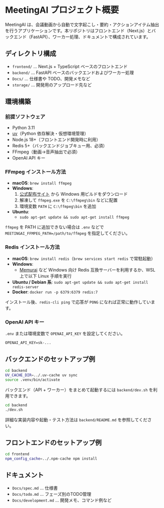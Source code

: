 # MeetingAI プロジェクト概要

MeetingAI は、会議動画から自動で文字起こし・要約・アクションアイテム抽出を行うアプリケーションです。本リポジトリはフロントエンド（Next.js）とバックエンド（FastAPI）、ワーカー処理、ドキュメントで構成されています。

## ディレクトリ構成

- `frontend/` … Next.js + TypeScript ベースのフロントエンド
- `backend/` … FastAPI ベースのバックエンドおよびワーカー処理
- `Docs/` … 仕様書や TODO、開発メモなど
- `storage/` … 開発用のアップロード先など

## 環境構築

### 前提ソフトウェア

- Python 3.11
- [uv](https://github.com/astral-sh/uv)（Python 依存解決・仮想環境管理）
- Node.js 18+（フロントエンド開発時に利用）
- Redis 5+（バックエンドジョブキュー用、必須）
- FFmpeg（動画→音声抽出で必須）
- OpenAI API キー

### FFmpeg インストール方法

- **macOS**: `brew install ffmpeg`
- **Windows**:
  1. [公式配布サイト](https://ffmpeg.org/download.html) から Windows 用ビルドをダウンロード
  2. 解凍して `ffmpeg.exe` を `C:\ffmpeg\bin` などに配置
  3. 環境変数 `PATH` に `C:\ffmpeg\bin` を追加
- **Ubuntu**:
  - `sudo apt-get update && sudo apt-get install ffmpeg`

`ffmpeg` を PATH に追加できない場合は `.env` などで `MEETINGAI_FFMPEG_PATH=/path/to/ffmpeg` を指定してください。

### Redis インストール方法

- **macOS**: `brew install redis`（`brew services start redis` で常駐起動）
- **Windows**:
  - [Memurai](https://www.memurai.com/) など Windows 向け Redis 互換サーバーを利用するか、WSL 上で以下 Linux 手順を実行
- **Ubuntu / Debian 系**: `sudo apt-get update && sudo apt-get install redis-server`
- **Docker**: `docker run -p 6379:6379 redis:7`

インストール後、`redis-cli ping` で応答が `PONG` になれば正常に動作しています。

### OpenAI API キー

`.env` または環境変数で `OPENAI_API_KEY` を設定してください。

```
OPENAI_API_KEY=sk-...
```

## バックエンドのセットアップ例

```bash
cd backend
UV_CACHE_DIR=../.uv-cache uv sync
source .venv/bin/activate
```

バックエンド（API + ワーカー）をまとめて起動するには `backend/dev.sh` を利用できます。

```bash
cd backend
./dev.sh
```

詳細な実装内容や起動・テスト方法は `backend/README.md` を参照してください。

## フロントエンドのセットアップ例

```bash
cd frontend
npm_config_cache=../.npm-cache npm install
```

## ドキュメント

- `Docs/spec.md` … 仕様書
- `Docs/todo.md` … フェーズ別のTODO管理
- `Docs/development.md` … 開発メモ、コマンド例など
